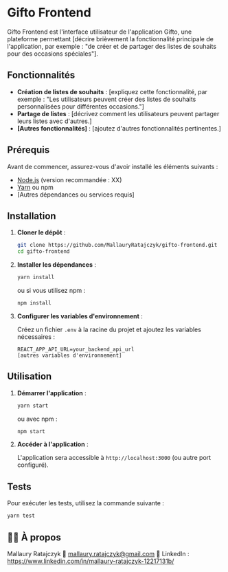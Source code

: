 # Gifto Frontend

Gifto Frontend est l'interface utilisateur de l'application Gifto, une plateforme permettant [décrire brièvement la fonctionnalité principale de l'application, par exemple : "de créer et de partager des listes de souhaits pour des occasions spéciales"].

## Fonctionnalités

- **Création de listes de souhaits** : [expliquez cette fonctionnalité, par exemple : "Les utilisateurs peuvent créer des listes de souhaits personnalisées pour différentes occasions."]
- **Partage de listes** : [décrivez comment les utilisateurs peuvent partager leurs listes avec d'autres.]
- **[Autres fonctionnalités]** : [ajoutez d'autres fonctionnalités pertinentes.]

## Prérequis

Avant de commencer, assurez-vous d'avoir installé les éléments suivants :

- [Node.js](https://nodejs.org/) (version recommandée : XX)
- [Yarn](https://yarnpkg.com/) ou npm
- [Autres dépendances ou services requis]

## Installation

1. **Cloner le dépôt** :

    ```bash
    git clone https://github.com/MallauryRatajczyk/gifto-frontend.git
    cd gifto-frontend
    ```

2. **Installer les dépendances** :

    ```bash
    yarn install
    ```

    ou si vous utilisez npm :

    ```bash
    npm install
    ```

3. **Configurer les variables d'environnement** :

    Créez un fichier `.env` à la racine du projet et ajoutez les variables nécessaires :

    ```env
    REACT_APP_API_URL=your_backend_api_url
    [autres variables d'environnement]
    ```

## Utilisation

1. **Démarrer l'application** :

    ```bash
    yarn start
    ```

    ou avec npm :

    ```bash
    npm start
    ```

2. **Accéder à l'application** :

    L'application sera accessible à `http://localhost:3000` (ou autre port configuré).

## Tests

Pour exécuter les tests, utilisez la commande suivante :

```bash
yarn test 
```

## 👩‍💻 À propos
Mallaury Ratajczyk
📧 mallaury.ratajczyk@gmail.com
🔗 LinkedIn : https://www.linkedin.com/in/mallaury-ratajczyk-12217131b/

